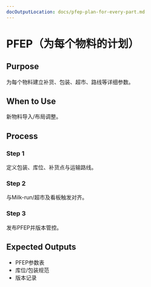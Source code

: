 ```yaml
---
docOutputLocation: docs/pfep-plan-for-every-part.md
---
```


# PFEP（为每个物料的计划）

## Purpose

为每个物料建立补货、包装、超市、路线等详细参数。

## When to Use

新物料导入/布局调整。

## Process

### Step 1

定义包装、库位、补货点与运输路线。

### Step 2

与Milk-run/超市及看板触发对齐。

### Step 3

发布PFEP并版本管控。

## Expected Outputs

- PFEP参数表
- 库位/包装规范
- 版本记录
